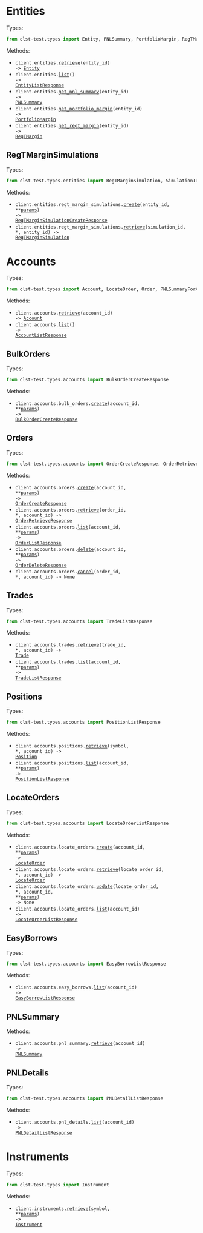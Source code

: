 # Entities

Types:

```python
from clst-test.types import Entity, PNLSummary, PortfolioMargin, RegTMargin, EntityListResponse
```

Methods:

- <code title="get /entities/{entity_id}">client.entities.<a href="./src/clst-test/resources/entities/entities.py">retrieve</a>(entity_id) -> <a href="./src/clst-test/types/entity.py">Entity</a></code>
- <code title="get /entities">client.entities.<a href="./src/clst-test/resources/entities/entities.py">list</a>() -> <a href="./src/clst-test/types/entity_list_response.py">EntityListResponse</a></code>
- <code title="get /entities/{entity_id}/pnl-summary">client.entities.<a href="./src/clst-test/resources/entities/entities.py">get_pnl_summary</a>(entity_id) -> <a href="./src/clst-test/types/pnl_summary.py">PNLSummary</a></code>
- <code title="get /entities/{entity_id}/portfolio-margin">client.entities.<a href="./src/clst-test/resources/entities/entities.py">get_portfolio_margin</a>(entity_id) -> <a href="./src/clst-test/types/portfolio_margin.py">PortfolioMargin</a></code>
- <code title="get /entities/{entity_id}/regt-margin">client.entities.<a href="./src/clst-test/resources/entities/entities.py">get_regt_margin</a>(entity_id) -> <a href="./src/clst-test/types/regt_margin.py">RegTMargin</a></code>

## RegTMarginSimulations

Types:

```python
from clst-test.types.entities import RegTMarginSimulation, SimulationID, RegTMarginSimulationCreateResponse
```

Methods:

- <code title="post /entities/{entity_id}/regt-margin-simulations">client.entities.regt_margin_simulations.<a href="./src/clst-test/resources/entities/regt_margin_simulations.py">create</a>(entity_id, \*\*<a href="src/clst-test/types/entities/regt_margin_simulation_create_params.py">params</a>) -> <a href="./src/clst-test/types/entities/regt_margin_simulation_create_response.py">RegTMarginSimulationCreateResponse</a></code>
- <code title="get /entities/{entity_id}/regt-margin-simulations/{simulation_id}">client.entities.regt_margin_simulations.<a href="./src/clst-test/resources/entities/regt_margin_simulations.py">retrieve</a>(simulation_id, \*, entity_id) -> <a href="./src/clst-test/types/entities/regt_margin_simulation.py">RegTMarginSimulation</a></code>

# Accounts

Types:

```python
from clst-test.types import Account, LocateOrder, Order, PNLSummaryForAccount, Position, Trade, AccountListResponse
```

Methods:

- <code title="get /accounts/{account_id}">client.accounts.<a href="./src/clst-test/resources/accounts/accounts.py">retrieve</a>(account_id) -> <a href="./src/clst-test/types/account.py">Account</a></code>
- <code title="get /accounts">client.accounts.<a href="./src/clst-test/resources/accounts/accounts.py">list</a>() -> <a href="./src/clst-test/types/account_list_response.py">AccountListResponse</a></code>

## BulkOrders

Types:

```python
from clst-test.types.accounts import BulkOrderCreateResponse
```

Methods:

- <code title="post /accounts/{account_id}/bulk-orders">client.accounts.bulk_orders.<a href="./src/clst-test/resources/accounts/bulk_orders.py">create</a>(account_id, \*\*<a href="src/clst-test/types/accounts/bulk_order_create_params.py">params</a>) -> <a href="./src/clst-test/types/accounts/bulk_order_create_response.py">BulkOrderCreateResponse</a></code>

## Orders

Types:

```python
from clst-test.types.accounts import OrderCreateResponse, OrderRetrieveResponse, OrderListResponse, OrderDeleteResponse
```

Methods:

- <code title="post /accounts/{account_id}/orders">client.accounts.orders.<a href="./src/clst-test/resources/accounts/orders.py">create</a>(account_id, \*\*<a href="src/clst-test/types/accounts/order_create_params.py">params</a>) -> <a href="./src/clst-test/types/accounts/order_create_response.py">OrderCreateResponse</a></code>
- <code title="get /accounts/{account_id}/orders/{order_id}">client.accounts.orders.<a href="./src/clst-test/resources/accounts/orders.py">retrieve</a>(order_id, \*, account_id) -> <a href="./src/clst-test/types/accounts/order_retrieve_response.py">OrderRetrieveResponse</a></code>
- <code title="get /accounts/{account_id}/orders">client.accounts.orders.<a href="./src/clst-test/resources/accounts/orders.py">list</a>(account_id, \*\*<a href="src/clst-test/types/accounts/order_list_params.py">params</a>) -> <a href="./src/clst-test/types/accounts/order_list_response.py">OrderListResponse</a></code>
- <code title="delete /accounts/{account_id}/orders">client.accounts.orders.<a href="./src/clst-test/resources/accounts/orders.py">delete</a>(account_id, \*\*<a href="src/clst-test/types/accounts/order_delete_params.py">params</a>) -> <a href="./src/clst-test/types/accounts/order_delete_response.py">OrderDeleteResponse</a></code>
- <code title="delete /accounts/{account_id}/orders/{order_id}">client.accounts.orders.<a href="./src/clst-test/resources/accounts/orders.py">cancel</a>(order_id, \*, account_id) -> None</code>

## Trades

Types:

```python
from clst-test.types.accounts import TradeListResponse
```

Methods:

- <code title="get /accounts/{account_id}/trades/{trade_id}">client.accounts.trades.<a href="./src/clst-test/resources/accounts/trades.py">retrieve</a>(trade_id, \*, account_id) -> <a href="./src/clst-test/types/trade.py">Trade</a></code>
- <code title="get /accounts/{account_id}/trades">client.accounts.trades.<a href="./src/clst-test/resources/accounts/trades.py">list</a>(account_id, \*\*<a href="src/clst-test/types/accounts/trade_list_params.py">params</a>) -> <a href="./src/clst-test/types/accounts/trade_list_response.py">TradeListResponse</a></code>

## Positions

Types:

```python
from clst-test.types.accounts import PositionListResponse
```

Methods:

- <code title="get /accounts/{account_id}/positions/{symbol}">client.accounts.positions.<a href="./src/clst-test/resources/accounts/positions.py">retrieve</a>(symbol, \*, account_id) -> <a href="./src/clst-test/types/position.py">Position</a></code>
- <code title="get /accounts/{account_id}/positions">client.accounts.positions.<a href="./src/clst-test/resources/accounts/positions.py">list</a>(account_id, \*\*<a href="src/clst-test/types/accounts/position_list_params.py">params</a>) -> <a href="./src/clst-test/types/accounts/position_list_response.py">PositionListResponse</a></code>

## LocateOrders

Types:

```python
from clst-test.types.accounts import LocateOrderListResponse
```

Methods:

- <code title="post /accounts/{account_id}/locate-orders">client.accounts.locate_orders.<a href="./src/clst-test/resources/accounts/locate_orders.py">create</a>(account_id, \*\*<a href="src/clst-test/types/accounts/locate_order_create_params.py">params</a>) -> <a href="./src/clst-test/types/locate_order.py">LocateOrder</a></code>
- <code title="get /accounts/{account_id}/locate-orders/{locate_order_id}">client.accounts.locate_orders.<a href="./src/clst-test/resources/accounts/locate_orders.py">retrieve</a>(locate_order_id, \*, account_id) -> <a href="./src/clst-test/types/locate_order.py">LocateOrder</a></code>
- <code title="patch /accounts/{account_id}/locate-orders/{locate_order_id}">client.accounts.locate_orders.<a href="./src/clst-test/resources/accounts/locate_orders.py">update</a>(locate_order_id, \*, account_id, \*\*<a href="src/clst-test/types/accounts/locate_order_update_params.py">params</a>) -> None</code>
- <code title="get /accounts/{account_id}/locate-orders">client.accounts.locate_orders.<a href="./src/clst-test/resources/accounts/locate_orders.py">list</a>(account_id) -> <a href="./src/clst-test/types/accounts/locate_order_list_response.py">LocateOrderListResponse</a></code>

## EasyBorrows

Types:

```python
from clst-test.types.accounts import EasyBorrowListResponse
```

Methods:

- <code title="get /accounts/{account_id}/easy-borrows">client.accounts.easy_borrows.<a href="./src/clst-test/resources/accounts/easy_borrows.py">list</a>(account_id) -> <a href="./src/clst-test/types/accounts/easy_borrow_list_response.py">EasyBorrowListResponse</a></code>

## PNLSummary

Methods:

- <code title="get /accounts/{account_id}/pnl-summary">client.accounts.pnl_summary.<a href="./src/clst-test/resources/accounts/pnl_summary.py">retrieve</a>(account_id) -> <a href="./src/clst-test/types/pnl_summary.py">PNLSummary</a></code>

## PNLDetails

Types:

```python
from clst-test.types.accounts import PNLDetailListResponse
```

Methods:

- <code title="get /accounts/{account_id}/pnl-details">client.accounts.pnl_details.<a href="./src/clst-test/resources/accounts/pnl_details.py">list</a>(account_id) -> <a href="./src/clst-test/types/accounts/pnl_detail_list_response.py">PNLDetailListResponse</a></code>

# Instruments

Types:

```python
from clst-test.types import Instrument
```

Methods:

- <code title="get /instruments/{symbol}">client.instruments.<a href="./src/clst-test/resources/instruments.py">retrieve</a>(symbol, \*\*<a href="src/clst-test/types/instrument_retrieve_params.py">params</a>) -> <a href="./src/clst-test/types/instrument.py">Instrument</a></code>
